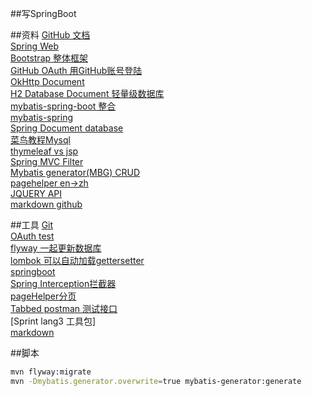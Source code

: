 ##写SpringBoot


##资料
[GitHub 文档](https://github.com/Cassiezys/Spbbt)  
[Spring Web](https://spring.io/guides/gs/serving-web-content/)  
[Bootstrap 整体框架](https://v3.bootcss.com/components)  
[GitHub OAuth 用GitHub账号登陆](https://developer.github.com/apps/building-oauth-apps/creating-an-oauth-app/)  
[OkHttp Document ](https://square.github.io/okhttp/)  
[H2 Database Document 轻量级数据库](http://www.h2database.com/)  
[mybatis-spring-boot 整合](http://mybatis.org/spring-boot-starter/mybatis-spring-boot-autoconfigure/)      
[mybatis-spring](http://mybatis.org/spring/)    
[Spring Document database](https://docs.spring.io/spring-boot/docs/current/reference/html/spring-boot-features.html#boot-features-embedded-database-support)    
[菜鸟教程Mysql](https://www.runoob.com/mysql/mysql-tutorial.html)  
[thymeleaf vs jsp](https://www.thymeleaf.org/doc/tutorials/3.0/usingthymeleaf.html)   
[Spring MVC Filter](https://docs.spring.io/spring/docs/current/spring-framework-reference/web.html#mvc-cors-processing)     
[Mybatis generator(MBG) CRUD](http://mybatis.org/generator/)  
[pagehelper en->zh](https://github.com/pagehelper/Mybatis-PageHelper/blob/master/wikis/zh/HowToUse.md)  
[JQUERY API](https://api.jquery.com/)    
[markdown github](https://github.com/pandao/editor.md)


##工具
[Git](https://github.com/)  
[OAuth test](https://developer.github.com/apps/building-oauth-apps/authorizing-oauth-apps/)  
[flyway 一起更新数据库](https://flywaydb.org/getstarted/firststeps/maven)  
[lombok 可以自动加载gettersetter](https://projectlombok.org/setup/maven)  
[springboot](https://docs.spring.io/spring-boot/docs/current/reference/html/using-spring-boot.html#using-boot-devtools)    
[Spring Interception拦截器](https://docs.spring.io/spring/docs/current/spring-framework-reference/web.html#mvc-handlermapping-interceptor)  
[pageHelper分页](https://github.com/pagehelper/Mybatis-PageHelper)   
[Tabbed postman 测试接口](chrome-extension://coohjcphdfgbiolnekdpbcijmhambjff/index.html)  
[Sprint lang3 工具包]  
[markdown ](https://pandao.github.io/editor.md/)

##脚本

```bash
mvn flyway:migrate
mvn -Dmybatis.generator.overwrite=true mybatis-generator:generate
```
